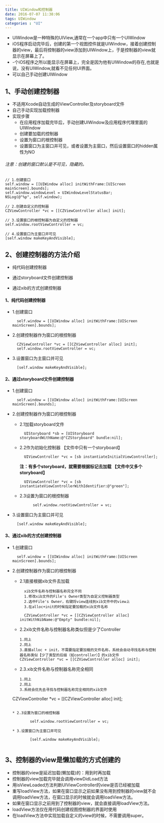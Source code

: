 ```yaml
---
title: UIWindow和控制器
date: 2016-07-07 11:38:06
tags: UIWindow
categories : "UI"
---
```

* UIWindow是一种特殊的UIView,通常在一个app中只有一个UIWindow
* iOS程序启动完毕后，创建的第一个视图控件就是UIWindow，接着创建控制器的view，最后将控制器的view添加到UIWindow上，于是控制器的view就显示在屏幕上了。
* -个iOS程序之所以能显示在屏幕上，完全是因为他有UIWindow的存在,也就是说，没有UIWindow,就看不见任何UI界面。
* 可以自己手动创建UIWindow

## 1、手动创建控制器
* 不适用Xcode自动生成的ViewController及storyboard文件
* 自己手动实现加载控制器
* 实现步骤
    * 在应用程序加载完毕后，手动创建UIWindow及应用程序代理里面的UIWindow
    * 创建要加载的控制器
    * 设置为窗口的根控制器
    * 设置窗口为主窗口并可见，或者设置为主窗口，然后设置窗口的hidden属性为NO
    
###### 注意：创建的窗口默认是不可见，隐藏的。

```
// 1.创建窗口
self.window = [[UIWindow alloc] initWithFrame:[UIScreen mainScreen].bounds];
self.window.windowLevel = UIWindowLevelStatusBar;
NSLog(@"%p", self.window);

// 2.创建自定义的控制器
CZViewController *vc = [[CZViewController alloc] init];

// 3.设置窗口的根控制器为自定义的控制器
self.window.rootViewController = vc;

// 4.设置窗口为主窗口并可见
[self.window makeKeyAndVisible];
```
## 2、创建控制器的方法介绍
* 纯代码创建控制器

* 通过storyboard文件创建控制器

* 通过xib的方式创建控制器

#### 1、纯代码创建控制器
* 1.创建窗口

		self.window = [[UIWindow alloc] initWithFrame:[UIScreen mainScreen].bounds];

* 2.创建控制器作为窗口的根控制器

		CZViewController *vc = [[CZViewController alloc] init];
		self.window.rootViewController = vc;

* 3.设置窗口为主窗口并可见

		[self.window makeKeyAndVisible];
#### 2、通过storyboard文件创建控制器
* 1.创建窗口
		
		self.window = [[UIWindow alloc] initWithFrame:[UIScreen mainScreen].bounds];

* 2.创建控制器作为窗口的根控制器
	* 2.1加载storyboard文件
	
			UIStoryboard *sb = [UIStoryboard storyboardWithName:@"CZStoryboard" bundle:nil];

	* 2.2作为初始化控制器  【文件中只有一个storyboard】

		    UIViewController *vc = [sb instantiateInitialViewController];

 		**注：有多个storyboard，就需要根据标记去加载 【文件中又多个storyboard】**
 	
			UIViewController *vc = [sb instantiateViewControllerWithIdentifier:@"green"];

	* 2.3设置为窗口的根控制器
				
				self.window.rootViewController = vc;

* 3.设置窗口为主窗口并可见

		[self.window makeKeyAndVisible];

#### 3、通过xib的方式创建控制器
* 1.创建窗口

		self.window = [[UIWindow alloc] initWithFrame:[UIScreen mainScreen].bounds];

* 2.创建控制器作为窗口的根控制器
	* 2.1直接根据xib文件去加载
	
			xib文件名称与控制器名称完全不同
		    1.修改xib文件的File's Owner类型为自定义控制器类型
		    2.选中File's Owner，右键将view连线到xib文件中的view上
		    3.在alloc+init的时候指定要加载的xib文件名称
		    
			CZViewController *vc = [[CZViewController alloc] initWithNibName:@"Empty" bundle:nil];

	* 2.2xib文件名称与控制器名称类似但是少了Controller
	
		```
	    1.同上
	    2.同上
	    3.直接alloc + init，不需要指定要加载的文件名称，系统会自动寻找名称与控制器名称类似【少了类型的后缀（如controller）】的xib文件	    
	    CZViewController *vc = [[CZViewController alloc] init];
	    ```

	* 2.3.xib文件名称与控制器名称完全相同
	
		```
	    1.同上
	    2.同上
	    3.系统会优先去寻找与控制器名称完全相同的xib文件
	CZViewController *vc = [[CZViewController alloc] init];
	```

	* 2.3设置为窗口的根控制器
	
			self.window.rootViewController = vc;

	* 3.设置窗口为主窗口并可见
	
			[self.window makeKeyAndVisible];
	
	
## 3、控制器的view是懒加载的方式创建的
* 控制器的view是延迟加载(懒加载)的：用到时再加载
* 控制器的view加载完毕就会调用viewDidLoad方法
* 用isViewLoaded方法判断UIViewController的view是否已经被加载
* 重写loadView方法，如果在窗口显示之前如果没有用到控制器的view就不会调用loadView方法，在窗口显示的时候就会调用loadView方法。
* 如果在窗口显示之前用到了控制器的view，就会直接调用loadView方法。
* loadView方法仅在用代码创建视图控制器的界面时使用
* 在loadView方法中实现加载自定义的view的时候，不需要调用super。

	
	